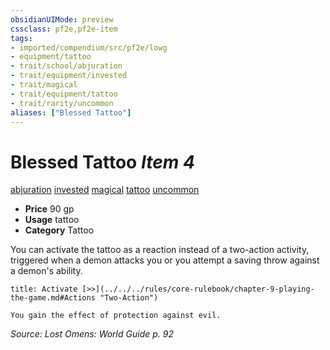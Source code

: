 ```yaml
---
obsidianUIMode: preview
cssclass: pf2e,pf2e-item
tags:
- imported/compendium/src/pf2e/lowg
- equipment/tattoo
- trait/school/abjuration
- trait/equipment/invested
- trait/magical
- trait/equipment/tattoo
- trait/rarity/uncommon
aliases: ["Blessed Tattoo"]
---
```

# Blessed Tattoo *Item 4*  
[abjuration](abjuration.md)  [invested](invested.md)  [magical](magical.md)  [tattoo](tattoo-lowg.md)  [uncommon](uncommon.md)  

- **Price** 90 gp
- **Usage** tattoo
- **Category** Tattoo

You can activate the tattoo as a reaction instead of a two-action activity, triggered when a demon attacks you or you attempt a saving throw against a demon's ability.

```ad-embed-ability
title: Activate [>>](../../../rules/core-rulebook/chapter-9-playing-the-game.md#Actions "Two-Action")

You gain the effect of protection against evil.
```

*Source: Lost Omens: World Guide p. 92*

